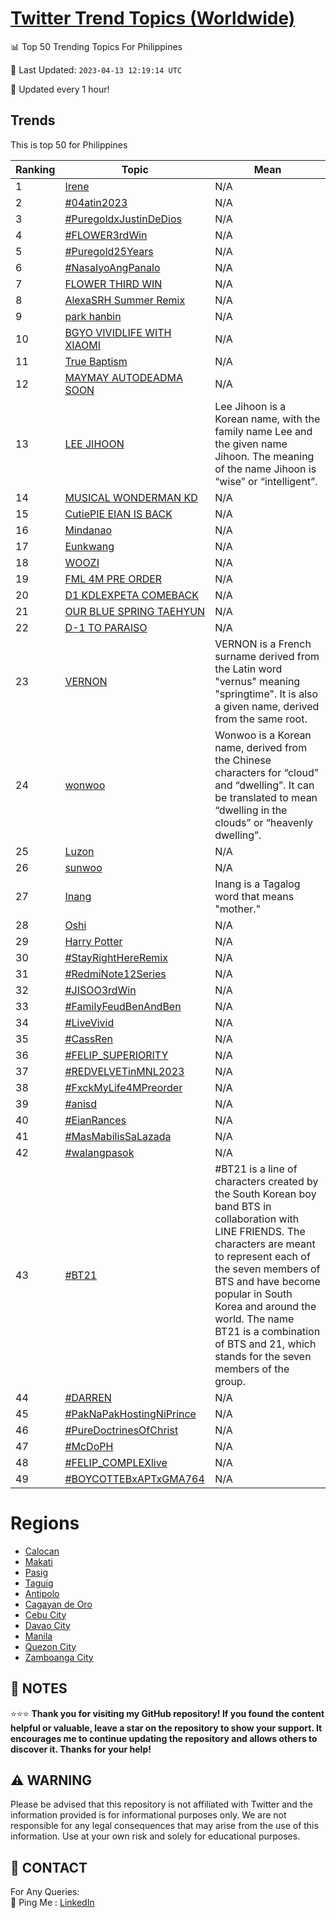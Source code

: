 [Twitter Trend Topics (Worldwide)](https://github.com/ErcinDedeoglu/Twitter-Trend-Topics)
==========


📊 Top 50 Trending Topics For Philippines

📆 Last Updated: `2023-04-13 12:19:14 UTC`

🔧 Updated every 1 hour!


## Trends

This is top 50 for Philippines

| Ranking | Topic | Mean |
| ------- | ------------ | ------------ |
| 1 | [Irene](http://twitter.com/search?q=Irene) | N/A |
| 2 | [#04atin2023](http://twitter.com/search?q=%2304atin2023) | N/A |
| 3 | [#PuregoldxJustinDeDios](http://twitter.com/search?q=%23PuregoldxJustinDeDios) | N/A |
| 4 | [#FLOWER3rdWin](http://twitter.com/search?q=%23FLOWER3rdWin) | N/A |
| 5 | [#Puregold25Years](http://twitter.com/search?q=%23Puregold25Years) | N/A |
| 6 | [#NasaIyoAngPanalo](http://twitter.com/search?q=%23NasaIyoAngPanalo) | N/A |
| 7 | [FLOWER THIRD WIN](http://twitter.com/search?q=FLOWER+THIRD+WIN) | N/A |
| 8 | [AlexaSRH Summer Remix](http://twitter.com/search?q=AlexaSRH+Summer+Remix) | N/A |
| 9 | [park hanbin](http://twitter.com/search?q=park+hanbin) | N/A |
| 10 | [BGYO VIVIDLIFE WITH XIAOMI](http://twitter.com/search?q=BGYO+VIVIDLIFE+WITH+XIAOMI) | N/A |
| 11 | [True Baptism](http://twitter.com/search?q=True+Baptism) | N/A |
| 12 | [MAYMAY AUTODEADMA SOON](http://twitter.com/search?q=MAYMAY+AUTODEADMA+SOON) | N/A |
| 13 | [LEE JIHOON](http://twitter.com/search?q=LEE+JIHOON) | Lee Jihoon is a Korean name, with the family name Lee and the given name Jihoon. The meaning of the name Jihoon is “wise” or “intelligent”. |
| 14 | [MUSICAL WONDERMAN KD](http://twitter.com/search?q=MUSICAL+WONDERMAN+KD) | N/A |
| 15 | [CutiePIE EIAN IS BACK](http://twitter.com/search?q=CutiePIE+EIAN+IS+BACK) | N/A |
| 16 | [Mindanao](http://twitter.com/search?q=Mindanao) | N/A |
| 17 | [Eunkwang](http://twitter.com/search?q=Eunkwang) | N/A |
| 18 | [WOOZI](http://twitter.com/search?q=WOOZI) | N/A |
| 19 | [FML 4M PRE ORDER](http://twitter.com/search?q=FML+4M+PRE+ORDER) | N/A |
| 20 | [D1 KDLEXPETA COMEBACK](http://twitter.com/search?q=D1+KDLEXPETA+COMEBACK) | N/A |
| 21 | [OUR BLUE SPRING TAEHYUN](http://twitter.com/search?q=OUR+BLUE+SPRING+TAEHYUN) | N/A |
| 22 | [D-1 TO PARAISO](http://twitter.com/search?q=D-1+TO+PARAISO) | N/A |
| 23 | [VERNON](http://twitter.com/search?q=VERNON) | VERNON is a French surname derived from the Latin word "vernus" meaning "springtime". It is also a given name, derived from the same root. |
| 24 | [wonwoo](http://twitter.com/search?q=wonwoo) | Wonwoo is a Korean name, derived from the Chinese characters for “cloud” and “dwelling”. It can be translated to mean “dwelling in the clouds” or “heavenly dwelling”. |
| 25 | [Luzon](http://twitter.com/search?q=Luzon) | N/A |
| 26 | [sunwoo](http://twitter.com/search?q=sunwoo) | N/A |
| 27 | [Inang](http://twitter.com/search?q=Inang) | Inang is a Tagalog word that means "mother." |
| 28 | [Oshi](http://twitter.com/search?q=Oshi) | N/A |
| 29 | [Harry Potter](http://twitter.com/search?q=Harry+Potter) | N/A |
| 30 | [#StayRightHereRemix](http://twitter.com/search?q=%23StayRightHereRemix) | N/A |
| 31 | [#RedmiNote12Series](http://twitter.com/search?q=%23RedmiNote12Series) | N/A |
| 32 | [#JISOO3rdWin](http://twitter.com/search?q=%23JISOO3rdWin) | N/A |
| 33 | [#FamilyFeudBenAndBen](http://twitter.com/search?q=%23FamilyFeudBenAndBen) | N/A |
| 34 | [#LiveVivid](http://twitter.com/search?q=%23LiveVivid) | N/A |
| 35 | [#CassRen](http://twitter.com/search?q=%23CassRen) | N/A |
| 36 | [#FELIP_SUPERIORITY](http://twitter.com/search?q=%23FELIP_SUPERIORITY) | N/A |
| 37 | [#REDVELVETinMNL2023](http://twitter.com/search?q=%23REDVELVETinMNL2023) | N/A |
| 38 | [#FxckMyLife4MPreorder](http://twitter.com/search?q=%23FxckMyLife4MPreorder) | N/A |
| 39 | [#anisd](http://twitter.com/search?q=%23anisd) | N/A |
| 40 | [#EianRances](http://twitter.com/search?q=%23EianRances) | N/A |
| 41 | [#MasMabilisSaLazada](http://twitter.com/search?q=%23MasMabilisSaLazada) | N/A |
| 42 | [#walangpasok](http://twitter.com/search?q=%23walangpasok) | N/A |
| 43 | [#BT21](http://twitter.com/search?q=%23BT21) | #BT21 is a line of characters created by the South Korean boy band BTS in collaboration with LINE FRIENDS. The characters are meant to represent each of the seven members of BTS and have become popular in South Korea and around the world. The name BT21 is a combination of BTS and 21, which stands for the seven members of the group. |
| 44 | [#DARREN](http://twitter.com/search?q=%23DARREN) | N/A |
| 45 | [#PakNaPakHostingNiPrince](http://twitter.com/search?q=%23PakNaPakHostingNiPrince) | N/A |
| 46 | [#PureDoctrinesOfChrist](http://twitter.com/search?q=%23PureDoctrinesOfChrist) | N/A |
| 47 | [#McDoPH](http://twitter.com/search?q=%23McDoPH) | N/A |
| 48 | [#FELIP_COMPLEXlive](http://twitter.com/search?q=%23FELIP_COMPLEXlive) | N/A |
| 49 | [#BOYCOTTEBxAPTxGMA764](http://twitter.com/search?q=%23BOYCOTTEBxAPTxGMA764) | N/A |



# Regions

* [Calocan](</Philippines/Calocan.md>)
* [Makati](</Philippines/Makati.md>)
* [Pasig](</Philippines/Pasig.md>)
* [Taguig](</Philippines/Taguig.md>)
* [Antipolo](</Philippines/Antipolo.md>)
* [Cagayan de Oro](</Philippines/Cagayan de Oro.md>)
* [Cebu City](</Philippines/Cebu City.md>)
* [Davao City](</Philippines/Davao City.md>)
* [Manila](</Philippines/Manila.md>)
* [Quezon City](</Philippines/Quezon City.md>)
* [Zamboanga City](</Philippines/Zamboanga City.md>)



## 📝 NOTES

⭐⭐⭐ **Thank you for visiting my GitHub repository! If you found the content helpful or valuable, leave a star on the repository to show your support. It encourages me to continue updating the repository and allows others to discover it. Thanks for your help!**


## ⚠️ WARNING

Please be advised that this repository is not affiliated with Twitter and the information provided is for informational purposes only. We are not responsible for any legal consequences that may arise from the use of this information. Use at your own risk and solely for educational purposes.


## 📨 CONTACT

 For Any Queries:  
            🏓 Ping Me : [LinkedIn](https://www.linkedin.com/in/ercindedeoglu/)

